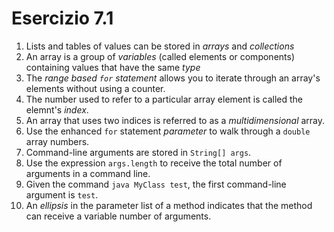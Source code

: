 # Esercizio 7.1

1. Lists and tables of values can be stored in *arrays* and *collections*
2. An array is a group of *variables* (called elements or components) containing values that have the same *type*
3. The *range based `for` statement* allows you to iterate through an array's elements without using a counter.
4. The number used to refer to a particular array element is called the elemnt's *index*.
5. An array that uses two indices is referred to as a *multidimensional* array.
6. Use the enhanced `for` statement *parameter* to walk through a `double` array numbers.
7. Command-line arguments are stored in `String[] args`.
8. Use the expression `args.length` to receive the total number of arguments in a command line. 
9. Given the command `java MyClass test`, the first command-line argument is `test`.
10. An *ellipsis* in the parameter list of a method indicates that the method can receive a variable number of arguments.